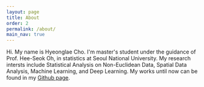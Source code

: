 ```yaml
---
layout: page
title: About
order: 2
permalink: /about/
main_nav: true
---
```


<!--
![alt text]({{ site.baseurl }}/assets/profile-placeholder.gif "Profile Picture"){:.profile}
-->

Hi. My name is Hyeonglae Cho. I'm master's student under the guidance of Prof. Hee-Seok Oh, in statistics at Seoul National University. My research intersts include Statistical Analysis on Non-Euclidean Data, Spatial Data Analysis, Machine Learning, and Deep Learning. My works until now can be found in my [Github page][HyeonglaeCho-github].

[HyeonglaeCho-github]: https://github.com/Hyeonglae-Cho

<!--
Centrarium is a custom theme for Jekyll, made by [Ben Centra][bencentra] for his own blog. He'd be humbled if you liked it enough to use it as well! Installation and configuration instructions can be found in the [GitHub repository](https://github.com/bencentra/centrarium).

This page is a good place to write about yourself, your project, your product, or whatever it is your site is for. You can replace the image above, or you can get rid of it entirely. 

You can find out more info about customizing your Jekyll theme, as well as basic Jekyll usage documentation at [jekyllrb.com](http://jekyllrb.com/). And you can find the source code for Jekyll at [github.com/jekyll/jekyll](https://github.com/jekyll/jekyll)

[centrarium]: https://github.com/bencentra/centrarium
[bencentra]: http://bencentra.com
[jekyll]: https://github.com/jekyll/jekyll
-->
